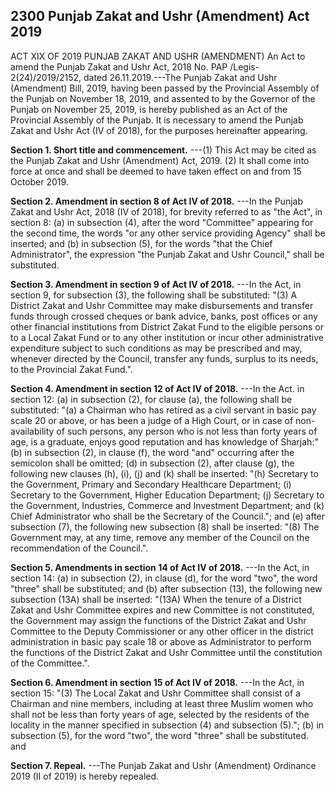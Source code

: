 ## 2300 Punjab Zakat and Ushr (Amendment) Act 2019
ACT XIX OF 2019
PUNJAB ZAKAT AND USHR (AMENDMENT)
An Act to amend the Punjab Zakat and
Ushr Act, 2018
No. PAP /Legis-2(24)/2019/2152, dated 26.11.2019.---The Punjab Zakat and Ushr (Amendment) Bill, 2019, having been passed by the Provincial Assembly of the Punjab on November 18, 2019, and assented to by the Governor of the Punjab on November 25, 2019, is hereby published as an Act of the Provincial Assembly of the Punjab.
It is necessary to amend the Punjab Zakat and Ushr Act (IV of 2018), for the purposes hereinafter appearing.

**Section 1. Short title and commencement.**
---(1) This Act may be cited as the Punjab Zakat and Ushr (Amendment) Act, 2019.
   (2) It shall come into force at once and shall be deemed to have taken effect on and from 15 October 2019.

**Section 2. Amendment in section 8 of Act IV of 2018.**
---In the Punjab Zakat and Ushr Act, 2018 (IV of 2018), for brevity referred to as "the Act", in section 8:
   (a) in subsection (4), after the word "Committee" appearing for the second time, the words "or any other service providing Agency" shall be inserted; and
   (b) in subsection (5), for the words "that the Chief Administrator", the expression "the Punjab Zakat and Ushr Council," shall be substituted.

**Section 3. Amendment in section 9 of Act IV of 2018.**
---In the Act, in section 9, for subsection (3), the following shall be substituted:
   "(3) A District Zakat and Ushr Committee may make disbursements and transfer funds through crossed cheques or bank advice, banks, post offices or any other financial institutions from District Zakat Fund to the eligible persons or to a Local Zakat Fund or to any other institution or incur other administrative expenditure subject to such conditions as may be prescribed and may, whenever directed by the Council, transfer any funds, surplus to its needs, to the Provincial Zakat Fund.".

**Section 4. Amendment in section 12 of Act IV of 2018.**
---In the Act. in section 12:
   (a) in subsection (2), for clause (a), the following shall be substituted:
   "(a) a Chairman who has retired as a civil servant in basic pay scale 20 or above, or has been a judge of a High Court, or in case of non-availability of such persons, any person who is not less than forty years of age, is a graduate, enjoys good reputation and has knowledge of Sharjah:"
   (b) in subsection (2), in clause (f), the word "and" occurring after the semicolon shall be omitted;
   (d) in subsection (2), after clause (g), the following new clauses (h), (i), (j) and (k) shall be inserted:
   "(h) Secretary to the Government, Primary and Secondary Healthcare Department;
   (i) Secretary to the Government, Higher Education Department;
   (j) Secretary to the Government, Industries, Commerce and Investment Department; and
   (k) Chief Administrator who shall be the Secretary of the Council."; and
   (e) after subsection (7), the following new subsection (8) shall be inserted:
   "(8) The Government may, at any time, remove any member of the Council on the recommendation of the Council.".

**Section 5. Amendments in section 14 of Act IV of 2018.**
---In the Act, in section 14:
   (a) in subsection (2), in clause (d), for the word "two", the word "three" shall be substituted; and
   (b) after subsection (13), the following new subsection (13A) shall be inserted:
   "(13A) When the tenure of a District Zakat and Ushr Committee expires and new Committee is not constituted, the Government may assign the functions of the District Zakat and Ushr Committee to the Deputy Commissioner or any other officer in the district administration in basic pay scale 18 or above as Administrator to perform the functions of the District Zakat and Ushr Committee until the constitution of the Committee.".

**Section 6. Amendment in section 15 of Act IV of 2018.**
---In the Act, in section 15:
   "(3) The Local Zakat and Ushr Committee shall consist of a Chairman and nine members, including at least three Muslim women who shall not be less than forty years of age, selected by the residents of the locality in the manner specified in subsection (4) and subsection (5).";
   (b) in subsection (5), for the word "two", the word "three" shall be substituted. and

**Section 7. Repeal.**
---The Punjab Zakat and Ushr (Amendment) Ordinance 2019 (II of 2019) is hereby repealed.

